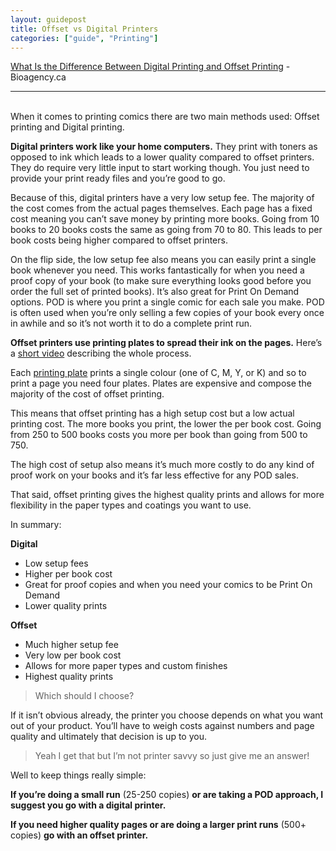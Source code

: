 ```yaml
---
layout: guidepost
title: Offset vs Digital Printers
categories: ["guide", "Printing"]
---
```


[What Is the Difference Between Digital Printing and Offset Printing](http://www.bioagency.ca/what-is-the-difference-between-digital-printing-and-offset-printing/) - Bioagency.ca

<hr><br>
When it comes to printing comics there are two main methods used: Offset printing and Digital printing.

**Digital printers work like your home computers.** They print with toners as opposed to ink which leads to a lower quality compared to offset printers. They do require very little input to start working though. You just need to provide your print ready files and you’re good to go.

Because of this, digital printers have a very low setup fee. The majority of the cost comes from the actual pages themselves. Each page has a fixed cost meaning you can’t save money by printing more books. Going from 10 books to 20 books costs the same as going from 70 to 80. This leads to per book costs being higher compared to offset printers.

On the flip side, the low setup fee also means you can easily print a single book whenever you need. This works fantastically for when you need a proof copy of your book (to make sure everything looks good before you order the full set of printed books). It’s also great for Print On Demand options. POD is where you print a single comic for each sale you make. POD is often used when you’re only selling a few copies of your book every once in awhile and so it’s not worth it to do a complete print run.

**Offset printers use printing plates to spread their ink on the pages.** Here’s a [short video](https://www.youtube.com/watch?v=-5JvT1XSFVw) describing the whole process.

Each [printing plate](http://d41b117e1d37371ff5c0-b25967b4968a7feeca466a64d80898db.r11.cf2.rackcdn.com/TianHong/4%20plates%20outside%20ink%20fountains.jpg) prints a single colour (one of C, M, Y, or K) and so to print a page you need four plates. Plates are expensive and compose the majority of the cost of offset printing.

This means that offset printing has a high setup cost but a low actual printing cost. The more books you print, the lower the per book cost. Going from 250 to 500 books costs you more per book than going from 500 to 750.

The high cost of setup also means it’s much more costly to do any kind of proof work on your books and it’s far less effective for any POD sales.

That said, offset printing gives the highest quality prints and allows for more flexibility in the paper types and coatings you want to use.

In summary:

**Digital**
- Low setup fees
- Higher per book cost
- Great for proof copies and when you need your comics to be Print On Demand
- Lower quality prints

**Offset**
- Much higher setup fee
- Very low per book cost
- Allows for more paper types and custom finishes
- Highest quality prints

> Which should I choose?

If it isn’t obvious already, the printer you choose depends on what you want out of your product. You’ll have to weigh costs against numbers and page quality and ultimately that decision is up to you.

> Yeah I get that but I’m not printer savvy so just give me an answer!

Well to keep things really simple:

**If you’re doing a small run** (25-250 copies) **or are taking a POD approach, I suggest you go with a digital printer.**

**If you need higher quality pages or are doing a larger print runs** (500+ copies) **go with an offset printer.**
